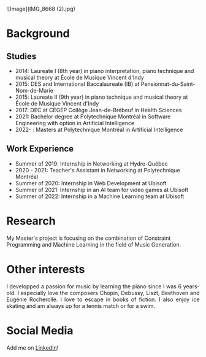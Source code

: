![Image](IMG_8668 (2).jpg)
# Background
## Studies
* 2014: Laureate I (8th year) in piano interpretation, piano technique and musical theory at École de Musique Vincent d'Indy
* 2015: DES and International Baccalaureate (IB) at Pensionnat-du-Saint-Nom-de-Marie
* 2015: Laureate II (9th year) in piano technique and musical theory at École de Musique Vincent d'Indy
* 2017: DEC at CEGEP Collège Jean-de-Brébeuf in Health Sciences
* 2021: Bachelor degree at Polytechnique Montréal in Software Engineering with option in Artificial Intelligence
* 2022- : Masters at Polytechnique Montréal in Artificial Intelligence

## Work Experience
- Summer of 2019: Internship in Networking at Hydro-Québec
- 2020 - 2021: Teacher's Assistant in Networking at Polytechnique Montréal
- Summer of 2020: Internship in Web Development at Ubisoft
- Summer of 2021: Internship in an AI team for video games at Ubisoft
- Summer of 2022: Internship in a Machine Learning team at Ubisoft

# Research
My Master's project is focusing on the combination of Constraint Programming and Machine Learning in the field of Music Generation. 


# Other interests
<p style="text-align: justify">I developped a passion for music by learning the piano since I was 6 years-old. I especially love the composers Chopin, Debussy, Liszt, Beethoven and Eugénie Rocherolle.
I love to escape in books of fiction. I also enjoy ice skating and am always up for a tennis match or for a swim.</p>

# Social Media
Add me on [LinkedIn]([https://pages.github.com/](https://www.linkedin.com/in/liliane-caroline-demers/))! 
